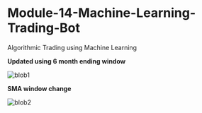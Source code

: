 # Module-14-Machine-Learning-Trading-Bot
Algorithmic Trading using Machine Learning

**Updated using 6 month ending window**

![blob1](https://user-images.githubusercontent.com/117589787/224197349-b9e42bcc-0f4b-4677-9efc-07126a557fdb.jpg)

**SMA window change**

![blob2](https://user-images.githubusercontent.com/117589787/224198256-3ab7067f-7d3e-4ef3-a0a7-0c08a6cf8e4f.jpg)

